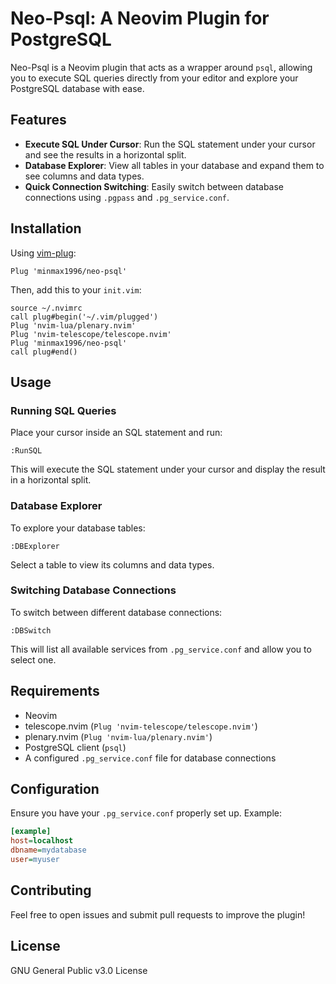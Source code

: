 # Neo-Psql: A Neovim Plugin for PostgreSQL

Neo-Psql is a Neovim plugin that acts as a wrapper around `psql`, allowing you to execute SQL queries directly from your editor and explore your PostgreSQL database with ease.

## Features

- **Execute SQL Under Cursor**: Run the SQL statement under your cursor and see the results in a horizontal split.
- **Database Explorer**: View all tables in your database and expand them to see columns and data types.
- **Quick Connection Switching**: Easily switch between database connections using `.pgpass` and `.pg_service.conf`.

## Installation

Using [vim-plug](https://github.com/junegunn/vim-plug):

```vim
Plug 'minmax1996/neo-psql'
```

Then, add this to your `init.vim`:

```vim
source ~/.nvimrc
call plug#begin('~/.vim/plugged')
Plug 'nvim-lua/plenary.nvim'
Plug 'nvim-telescope/telescope.nvim'
Plug 'minmax1996/neo-psql'
call plug#end()
```

## Usage

### Running SQL Queries

Place your cursor inside an SQL statement and run:

```vim
:RunSQL
```

This will execute the SQL statement under your cursor and display the result in a horizontal split.

### Database Explorer

To explore your database tables:

```vim
:DBExplorer
```

Select a table to view its columns and data types.

### Switching Database Connections

To switch between different database connections:

```vim
:DBSwitch
```

This will list all available services from `.pg_service.conf` and allow you to select one.

## Requirements

- Neovim
- telescope.nvim (`Plug 'nvim-telescope/telescope.nvim'`)
- plenary.nvim (`Plug 'nvim-lua/plenary.nvim'`)
- PostgreSQL client (`psql`)
- A configured `.pg_service.conf` file for database connections

## Configuration

Ensure you have your `.pg_service.conf` properly set up. Example:

```ini
[example]
host=localhost
dbname=mydatabase
user=myuser
```

## Contributing

Feel free to open issues and submit pull requests to improve the plugin!

## License

GNU General Public v3.0 License